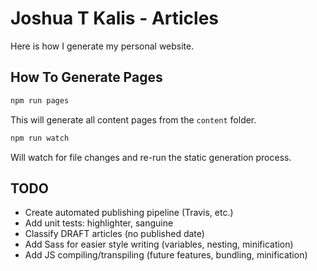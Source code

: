 # Joshua T Kalis - Articles

Here is how I generate my personal website.


## How To Generate Pages

``` bash
npm run pages
```

This will generate all content pages from the `content` folder.

``` bash
npm run watch
```

Will watch for file changes and re-run the static generation process.


## TODO

  - Create automated publishing pipeline (Travis, etc.)
  - Add unit tests: highlighter, sanguine
  - Classify DRAFT articles (no published date)
  - Add Sass for easier style writing (variables, nesting, minification)
  - Add JS compiling/transpiling (future features, bundling, minification)
